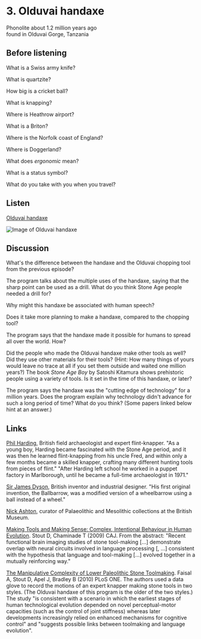 # 3. Olduvai handaxe

Phonolite
about 1.2 million years ago  
found in Olduvai Gorge, Tanzania


## Before listening

What is a Swiss army knife?

What is quartzite?

How big is a cricket ball?

What is knapping?

Where is Heathrow airport?

What is a Briton?

Where is the Norfolk coast of England?

Where is Doggerland?

What does *ergonomic* mean?

What is a status symbol?

What do you take with you when you travel?


## Listen

[Olduvai handaxe](http://www.bbc.co.uk/ahistoryoftheworld/objects/I3I8quLCR8exvdZeQPONrw)

![Image of Olduvai handaxe](https://upload.wikimedia.org/wikipedia/commons/thumb/e/e0/British_Museum_Olduvai_handaxe.jpg/237px-British_Museum_Olduvai_handaxe.jpg)


## Discussion

What's the difference between the handaxe and the Olduvai chopping tool
from the previous episode?

The program talks about the multiple uses of the handaxe, saying that
the sharp point can be used as a drill. What do you think Stone Age
people needed a drill for?

Why might this handaxe be associated with human speech?

Does it take more planning to make a handaxe, compared to the chopping
tool?

The program says that the handaxe made it possible for humans to spread
all over the world. How?

Did the people who made the Olduvai handaxe make other tools as well?
Did they use other materials for their tools? (Hint: How many things of
yours would leave no trace at all if you set them outside and waited one
million years?) The book *Stone Age Boy* by Satoshi Kitamura shows
prehistoric people using a variety of tools. Is it set in the time of
this handaxe, or later?

The program says the handaxe was the "cutting edge of technology" for a
million years. Does the program explain why technology didn't advance
for such a long period of time? What do you think? (Some papers linked
below hint at an answer.)


## Links

[Phil Harding](https://en.wikipedia.org/wiki/Phil_Harding_%28archaeologist%29),
British field archaeologist and expert flint-knapper. "As a young boy,
Harding became fascinated with the Stone Age period, and it was then he
learned flint-knapping from his uncle Fred, and within only a few months
became a skilled knapper, crafting many different hunting tools from
pieces of flint."  "After Harding left school he worked in a puppet
factory in Marlborough, until he became a full-time archaeologist
in 1971."

[Sir James Dyson](https://en.wikipedia.org/wiki/James_Dyson), British
inventor and industrial designer. "His first original invention, the
Ballbarrow, was a modified version of a wheelbarrow using a ball instead
of a wheel."

[Nick Ashton](http://www.britishmuseum.org/about_us/departments/staff/prehistory_and_europe/nick_ashton.aspx),
curator of Palaeolithic and Mesolithic collections at the British
Museum.

[Making Tools and Making Sense: Complex, Intentional Behaviour in
Human Evolution](https://www.researchgate.net/publication/32897125). Stout
D, Chaminade T (2009) CAJ. From the abstract: "Recent functional brain
imaging studies of stone tool-making [...] demonstrate overlap with
neural circuits involved in language processing [, ...] consistent with
the hypothesis that language and tool-making [...] evolved together in a
mutually reinforcing way."

[The Manipulative Complexity of Lower Paleolithic Stone
Toolmaking](https://www.researchgate.net/publication/47756068). Faisal
A, Stout D, Apel J, Bradley B (2010) PLoS ONE. The authors used a data
glove to record the motions of an expert knapper making stone tools in
two styles. (The Olduvai handaxe of this program is the older of the two
styles.) The study "is consistent with a scenario in which the earliest
stages of human technological evolution depended on novel
perceptual-motor capacities (such as the control of joint stiffness)
whereas later developments increasingly relied on enhanced mechanisms
for cognitive control" and "suggests possible links between toolmaking
and language evolution".
